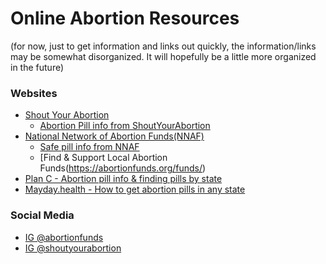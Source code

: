 # Online Abortion Resources
(for now, just to get information and links out quickly, the information/links may be somewhat disorganized. It will hopefully be a little more organized in the future)

### Websites
- [Shout Your Abortion](https://shoutyourabortion.com/)
  - [Abortion Pill info from ShoutYourAbortion](https://shareabortionpill.info)
- [National Network of Abortion Funds(NNAF)](https://abortionfunds.org/)
  - [Safe pill info from NNAF](https://abortionfunds.org/safe-abortion-using-pills/)
  - [Find & Support Local Abortion Funds(https://abortionfunds.org/funds/)
- [Plan C - Abortion pill info & finding pills by state](https://www.plancpills.org/)
- [Mayday.health - How to get abortion pills in any state](https://mayday.health/)

### Social Media
- [IG @abortionfunds](https://www.instagram.com/abortionfunds/)
- [IG @shoutyourabortion](https://www.instagram.com/shoutyourabortion)
